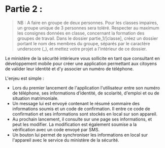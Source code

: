# Partie 2 :

> NB : A faire en groupe de deux personnes. Pour les classes impaires,
> un groupe unique de 3 personnes sera toléré. Respecter au maximum les
> consignes données en classe, concernant la formation des groupes de
> travail. Dans le dossier partie_1/[classe], créez un dossier portant
> le nom des membres du groupe, séparés par le caractère underscore (_),
> et mettez votre projet a l'intérieur de ce dossier.

Le ministère de la sécurité intérieure vous sollicite en tant que consultant en développement mobile pour créer une application permettant aux citoyens de valider leur identité et d'y associer un numéro de téléphone.

L'enjeu est simple :

* Lors du premier lancement de l'application l'utilisateur entre son numéro de téléphone, ses informations d’identité, de scolarité, d'emploi et ou de situation matrimoniale.
* Un message lui est envoyé contenant le résumé sommaire des informations soumis et un code de confirmation. Il entre ce code de confirmation et ses informations sont stockés en local sur son appareil.
* Au prochain lancement, il consulte sur une page ses informations, et peut les modifier. La modification est également soumise a la vérification avec un code envoyé par SMS.
* Un bouton lui permet de synchroniser les informations en local sur l'appareil avec le service du ministère de la sécurité.
